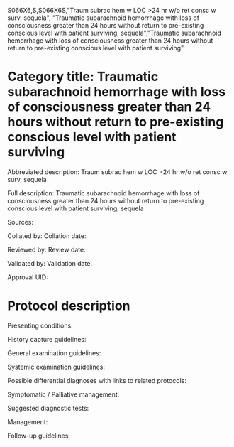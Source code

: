 S066X6,S,S066X6S,"Traum subrac hem w LOC >24 hr w/o ret consc w surv, sequela", "Traumatic subarachnoid hemorrhage with loss of consciousness greater than 24 hours without return to pre-existing conscious level with patient surviving, sequela","Traumatic subarachnoid hemorrhage with loss of consciousness greater than 24 hours without return to pre-existing conscious level with patient surviving"
# Category title: Traumatic subarachnoid hemorrhage with loss of consciousness greater than 24 hours without return to pre-existing conscious level with patient surviving

Abbreviated description: Traum subrac hem w LOC >24 hr w/o ret consc w surv, sequela

Full description: Traumatic subarachnoid hemorrhage with loss of consciousness greater than 24 hours without return to pre-existing conscious level with patient surviving, sequela

Sources:

Collated by:
Collation date:

Reviewed by:
Review date:

Validated by:
Validation date:

Approval UID:

# Protocol description

Presenting conditions:

History capture guidelines:

General examination guidelines:

Systemic examination guidelines:

Possible differential diagnoses with links to related protocols:

Symptomatic / Palliative management:

Suggested diagnostic tests:

Management:

Follow-up guidelines:
